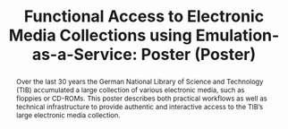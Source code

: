 ---
abstract: Over the last 30 years the German National Library of Science and Technology
  (TIB) accumulated a large collection of various electronic media, such as floppies
  or CD-ROMs. This poster describes both practical workflows as well as technical
  infrastructure to provide authentic and interactive access to the TIB’s large electronic
  media collection.
creators:
- Thomas Bähr
- Michelle Lindlar
- Klaus Rechert
- Thomas Liebetraut
date: null
document_url: https://services.phaidra.univie.ac.at/api/object/o:378691/download
grand_parent: iPRES
institutions: []
keywords:
- emulation
- access
- media collection
landing_page_url: https://phaidra.univie.ac.at/o:378691
language: eng
layout: publication
license: CC BY-NC-SA 3.0 AT
notes_url: null
parent: iPRES 2014
publication_type: poster
size: 412336
slides_url: null
source_name: iPRES
stream_url: null
title: 'Functional Access to Electronic Media Collections using Emulation-as-a-Service:
  Poster (Poster) '
year: 2014
---